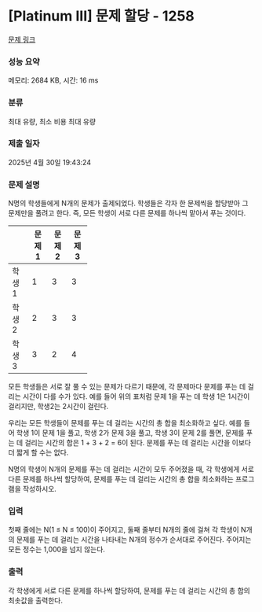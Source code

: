 # [Platinum III] 문제 할당 - 1258 

[문제 링크](https://www.acmicpc.net/problem/1258) 

### 성능 요약

메모리: 2684 KB, 시간: 16 ms

### 분류

최대 유량, 최소 비용 최대 유량

### 제출 일자

2025년 4월 30일 19:43:24

### 문제 설명

<p>N명의 학생들에게 N개의 문제가 출제되었다. 학생들은 각자 한 문제씩을 할당받아 그 문제만을 풀려고 한다. 즉, 모든 학생이 서로 다른 문제를 하나씩 맡아서 푸는 것이다.</p>

<table class="table table-bordered" style="width: 32%;">
	<thead>
		<tr>
			<th style="8%;"> </th>
			<th style="8%;">문제 1</th>
			<th style="8%;">문제 2</th>
			<th style="8%;">문제 3</th>
		</tr>
	</thead>
	<tbody>
		<tr>
			<td>학생 1</td>
			<td>1</td>
			<td>3</td>
			<td>3</td>
		</tr>
		<tr>
			<td>학생 2</td>
			<td>2</td>
			<td>3</td>
			<td>3</td>
		</tr>
		<tr>
			<td>학생 3</td>
			<td>3</td>
			<td>2</td>
			<td>4</td>
		</tr>
	</tbody>
</table>

<p>모든 학생들은 서로 잘 풀 수 있는 문제가 다르기 때문에, 각 문제마다 문제를 푸는 데 걸리는 시간이 다를 수가 있다. 예를 들어 위의 표처럼 문제 1을 푸는 데 학생 1은 1시간이 걸리지만, 학생2는 2시간이 걸린다.</p>

<p>우리는 모든 학생들이 문제를 푸는 데 걸리는 시간의 총 합을 최소화하고 싶다. 예를 들어 학생 1이 문제 1을 풀고, 학생 2가 문제 3을 풀고, 학생 3이 문제 2를 풀면, 문제를 푸는 데 걸리는 시간의 합은 1 + 3 + 2 = 6이 된다. 문제를 푸는 데 걸리는 시간을 이보다 더 짧게 할 수는 없다.</p>

<p>N명의 학생이 N개의 문제를 푸는 데 걸리는 시간이 모두 주어졌을 때, 각 학생에게 서로 다른 문제를 하나씩 할당하여, 문제를 푸는 데 걸리는 시간의 총 합을 최소화하는 프로그램을 작성하시오.</p>

### 입력 

 <p>첫째 줄에는 N(1 ≤ N ≤ 100)이 주어지고, 둘째 줄부터 N개의 줄에 걸쳐 각 학생이 N개의 문제를 푸는 데 걸리는 시간을 나타내는 N개의 정수가 순서대로 주어진다. 주어지는 모든 정수는 1,000을 넘지 않는다.</p>

### 출력 

 <p>각 학생에게 서로 다른 문제를 하나씩 할당하여, 문제를 푸는 데 걸리는 시간의 총 합의 최솟값을 출력한다.</p>

